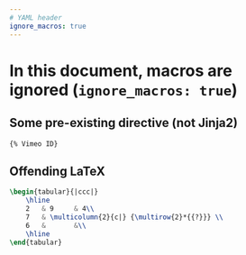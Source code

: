 ```yaml
---
# YAML header
ignore_macros: true
---
```



# In this document, macros are ignored (`ignore_macros: true`)

## Some pre-existing directive (not Jinja2)

`{% Vimeo ID}`


## Offending LaTeX

```LaTeX
\begin{tabular}{|ccc|}
    \hline
    2   & 9     & 4\\
    7   & \multicolumn{2}{c|} {\multirow{2}*{{?}}} \\
    6   &       &\\
    \hline
\end{tabular}
```